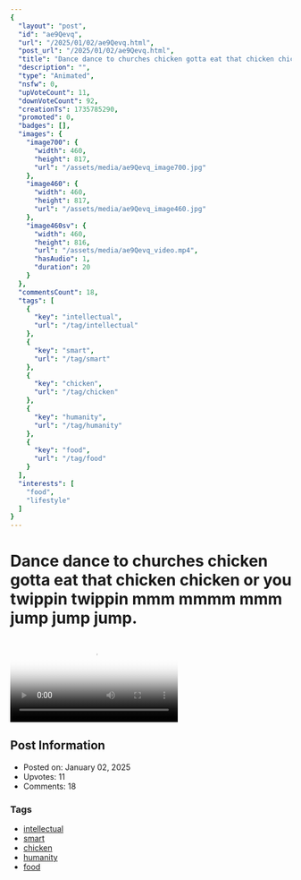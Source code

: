 ```yaml
---
{
  "layout": "post",
  "id": "ae9Qevq",
  "url": "/2025/01/02/ae9Qevq.html",
  "post_url": "/2025/01/02/ae9Qevq.html",
  "title": "Dance dance to churches chicken gotta eat that chicken chicken or you twippin twippin mmm mmmm mmm jump jump jump.",
  "description": "",
  "type": "Animated",
  "nsfw": 0,
  "upVoteCount": 11,
  "downVoteCount": 92,
  "creationTs": 1735785290,
  "promoted": 0,
  "badges": [],
  "images": {
    "image700": {
      "width": 460,
      "height": 817,
      "url": "/assets/media/ae9Qevq_image700.jpg"
    },
    "image460": {
      "width": 460,
      "height": 817,
      "url": "/assets/media/ae9Qevq_image460.jpg"
    },
    "image460sv": {
      "width": 460,
      "height": 816,
      "url": "/assets/media/ae9Qevq_video.mp4",
      "hasAudio": 1,
      "duration": 20
    }
  },
  "commentsCount": 18,
  "tags": [
    {
      "key": "intellectual",
      "url": "/tag/intellectual"
    },
    {
      "key": "smart",
      "url": "/tag/smart"
    },
    {
      "key": "chicken",
      "url": "/tag/chicken"
    },
    {
      "key": "humanity",
      "url": "/tag/humanity"
    },
    {
      "key": "food",
      "url": "/tag/food"
    }
  ],
  "interests": [
    "food",
    "lifestyle"
  ]
}
---
```


# Dance dance to churches chicken gotta eat that chicken chicken or you twippin twippin mmm mmmm mmm jump jump jump.

<video controls playsinline loop poster="/assets/media/ae9Qevq_image460.jpg">
  <source src="/assets/media/ae9Qevq_video.mp4" type="video/mp4">
  Your browser does not support the video tag.
</video>

## Post Information

- Posted on: January 02, 2025
- Upvotes: 11
- Comments: 18

### Tags

- [intellectual](/tag/intellectual)
- [smart](/tag/smart)
- [chicken](/tag/chicken)
- [humanity](/tag/humanity)
- [food](/tag/food)
